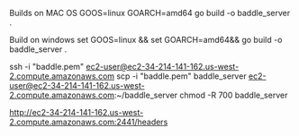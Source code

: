Builds on MAC OS
GOOS=linux GOARCH=amd64 go build -o baddle_server .

Build on windows
set GOOS=linux && set GOARCH=amd64&& go build -o baddle_server .

ssh -i "baddle.pem" ec2-user@ec2-34-214-141-162.us-west-2.compute.amazonaws.com
scp -i "baddle.pem" baddle_server ec2-user@ec2-34-214-141-162.us-west-2.compute.amazonaws.com:~/baddle_server
chmod -R 700 baddle_server


http://ec2-34-214-141-162.us-west-2.compute.amazonaws.com:2441/headers